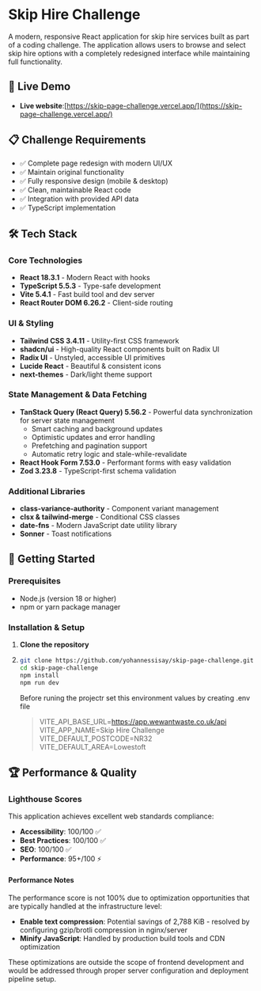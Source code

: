 # Skip Hire Challenge

A modern, responsive React application for skip hire services built as part of a coding challenge. The application allows users to browse and select skip hire options with a completely redesigned interface while maintaining full functionality.

## 🚀 Live Demo

- **Live website**:[https://skip-page-challenge.vercel.app/](https://skip-page-challenge.vercel.app/)

## 📋 Challenge Requirements

- ✅ Complete page redesign with modern UI/UX
- ✅ Maintain original functionality
- ✅ Fully responsive design (mobile & desktop)
- ✅ Clean, maintainable React code
- ✅ Integration with provided API data
- ✅ TypeScript implementation

## 🛠️ Tech Stack

### Core Technologies

- **React 18.3.1** - Modern React with hooks
- **TypeScript 5.5.3** - Type-safe development
- **Vite 5.4.1** - Fast build tool and dev server
- **React Router DOM 6.26.2** - Client-side routing

### UI & Styling

- **Tailwind CSS 3.4.11** - Utility-first CSS framework
- **shadcn/ui** - High-quality React components built on Radix UI
- **Radix UI** - Unstyled, accessible UI primitives
- **Lucide React** - Beautiful & consistent icons
- **next-themes** - Dark/light theme support

### State Management & Data Fetching

- **TanStack Query (React Query) 5.56.2** - Powerful data synchronization for server state management
  - Smart caching and background updates
  - Optimistic updates and error handling
  - Prefetching and pagination support
  - Automatic retry logic and stale-while-revalidate
- **React Hook Form 7.53.0** - Performant forms with easy validation
- **Zod 3.23.8** - TypeScript-first schema validation

### Additional Libraries

- **class-variance-authority** - Component variant management
- **clsx & tailwind-merge** - Conditional CSS classes
- **date-fns** - Modern JavaScript date utility library
- **Sonner** - Toast notifications

## 🚀 Getting Started

### Prerequisites

- Node.js (version 18 or higher)
- npm or yarn package manager

### Installation & Setup

1. **Clone the repository**
2. ```bash
   git clone https://github.com/yohannessisay/skip-page-challenge.git
   cd skip-page-challenge
   npm install
   npm run dev

   ```

   Before runing the projectr set this environment values by creating .env file

   > VITE_API_BASE_URL=https://app.wewantwaste.co.uk/api
   > VITE_APP_NAME=Skip Hire Challenge
   > VITE_DEFAULT_POSTCODE=NR32
   > VITE_DEFAULT_AREA=Lowestoft
   >

## 🏆 Performance & Quality

### Lighthouse Scores

This application achieves excellent web standards compliance:

- **Accessibility**: 100/100 ✅
- **Best Practices**: 100/100 ✅
- **SEO**: 100/100 ✅
- **Performance**: 95+/100 ⚡

#### Performance Notes

The performance score is not 100% due to optimization opportunities that are typically handled at the infrastructure level:

- **Enable text compression**: Potential savings of 2,788 KiB - resolved by configuring gzip/brotli compression in nginx/server
- **Minify JavaScript**: Handled by production build tools and CDN optimization

These optimizations are outside the scope of frontend development and would be addressed through proper server configuration and deployment pipeline setup.

